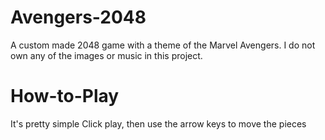 # Avengers-2048

A custom made 2048 game with a theme of the Marvel Avengers. I do not own any of the images or music in this project.

# How-to-Play
It's pretty simple
Click play, then use the arrow keys to move the pieces
